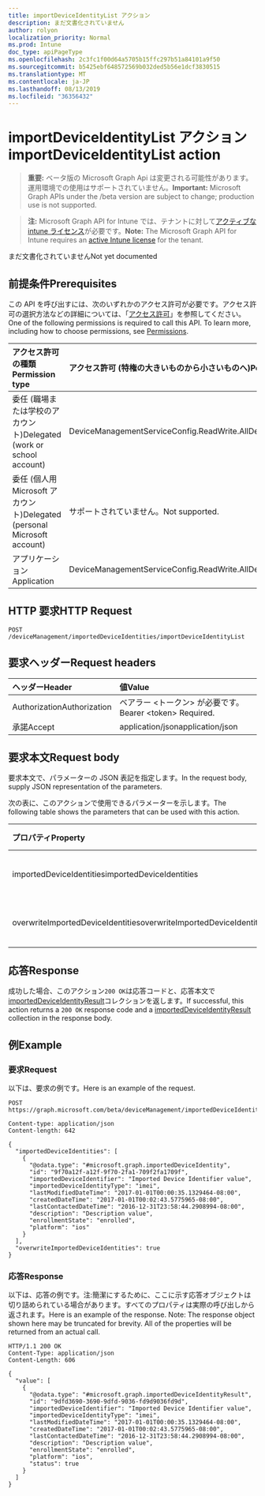 ```yaml
---
title: importDeviceIdentityList アクション
description: まだ文書化されていません
author: rolyon
localization_priority: Normal
ms.prod: Intune
doc_type: apiPageType
ms.openlocfilehash: 2c3fc1f00d64a5705b15ffc297b51a84101a9f50
ms.sourcegitcommit: b5425ebf648572569b032ded5b56e1dcf3830515
ms.translationtype: MT
ms.contentlocale: ja-JP
ms.lasthandoff: 08/13/2019
ms.locfileid: "36356432"
---
```

# <a name="importdeviceidentitylist-action"></a><span data-ttu-id="ebf27-103">importDeviceIdentityList アクション</span><span class="sxs-lookup"><span data-stu-id="ebf27-103">importDeviceIdentityList action</span></span>

> <span data-ttu-id="ebf27-104">**重要:** ベータ版の Microsoft Graph Api は変更される可能性があります。運用環境での使用はサポートされていません。</span><span class="sxs-lookup"><span data-stu-id="ebf27-104">**Important:** Microsoft Graph APIs under the /beta version are subject to change; production use is not supported.</span></span>

> <span data-ttu-id="ebf27-105">**注:** Microsoft Graph API for Intune では、テナントに対して[アクティブな intune ライセンス](https://go.microsoft.com/fwlink/?linkid=839381)が必要です。</span><span class="sxs-lookup"><span data-stu-id="ebf27-105">**Note:** The Microsoft Graph API for Intune requires an [active Intune license](https://go.microsoft.com/fwlink/?linkid=839381) for the tenant.</span></span>

<span data-ttu-id="ebf27-106">まだ文書化されていません</span><span class="sxs-lookup"><span data-stu-id="ebf27-106">Not yet documented</span></span>

## <a name="prerequisites"></a><span data-ttu-id="ebf27-107">前提条件</span><span class="sxs-lookup"><span data-stu-id="ebf27-107">Prerequisites</span></span>
<span data-ttu-id="ebf27-p101">この API を呼び出すには、次のいずれかのアクセス許可が必要です。アクセス許可の選択方法などの詳細については、「[アクセス許可](/graph/permissions-reference)」を参照してください。</span><span class="sxs-lookup"><span data-stu-id="ebf27-p101">One of the following permissions is required to call this API. To learn more, including how to choose permissions, see [Permissions](/graph/permissions-reference).</span></span>

|<span data-ttu-id="ebf27-110">アクセス許可の種類</span><span class="sxs-lookup"><span data-stu-id="ebf27-110">Permission type</span></span>|<span data-ttu-id="ebf27-111">アクセス許可 (特権の大きいものから小さいものへ)</span><span class="sxs-lookup"><span data-stu-id="ebf27-111">Permissions (from most to least privileged)</span></span>|
|:---|:---|
|<span data-ttu-id="ebf27-112">委任 (職場または学校のアカウント)</span><span class="sxs-lookup"><span data-stu-id="ebf27-112">Delegated (work or school account)</span></span>|<span data-ttu-id="ebf27-113">DeviceManagementServiceConfig.ReadWrite.All</span><span class="sxs-lookup"><span data-stu-id="ebf27-113">DeviceManagementServiceConfig.ReadWrite.All</span></span>|
|<span data-ttu-id="ebf27-114">委任 (個人用 Microsoft アカウント)</span><span class="sxs-lookup"><span data-stu-id="ebf27-114">Delegated (personal Microsoft account)</span></span>|<span data-ttu-id="ebf27-115">サポートされていません。</span><span class="sxs-lookup"><span data-stu-id="ebf27-115">Not supported.</span></span>|
|<span data-ttu-id="ebf27-116">アプリケーション</span><span class="sxs-lookup"><span data-stu-id="ebf27-116">Application</span></span>|<span data-ttu-id="ebf27-117">DeviceManagementServiceConfig.ReadWrite.All</span><span class="sxs-lookup"><span data-stu-id="ebf27-117">DeviceManagementServiceConfig.ReadWrite.All</span></span>|

## <a name="http-request"></a><span data-ttu-id="ebf27-118">HTTP 要求</span><span class="sxs-lookup"><span data-stu-id="ebf27-118">HTTP Request</span></span>
<!-- {
  "blockType": "ignored"
}
-->
``` http
POST /deviceManagement/importedDeviceIdentities/importDeviceIdentityList
```

## <a name="request-headers"></a><span data-ttu-id="ebf27-119">要求ヘッダー</span><span class="sxs-lookup"><span data-stu-id="ebf27-119">Request headers</span></span>
|<span data-ttu-id="ebf27-120">ヘッダー</span><span class="sxs-lookup"><span data-stu-id="ebf27-120">Header</span></span>|<span data-ttu-id="ebf27-121">値</span><span class="sxs-lookup"><span data-stu-id="ebf27-121">Value</span></span>|
|:---|:---|
|<span data-ttu-id="ebf27-122">Authorization</span><span class="sxs-lookup"><span data-stu-id="ebf27-122">Authorization</span></span>|<span data-ttu-id="ebf27-123">ベアラー &lt;トークン&gt; が必要です。</span><span class="sxs-lookup"><span data-stu-id="ebf27-123">Bearer &lt;token&gt; Required.</span></span>|
|<span data-ttu-id="ebf27-124">承諾</span><span class="sxs-lookup"><span data-stu-id="ebf27-124">Accept</span></span>|<span data-ttu-id="ebf27-125">application/json</span><span class="sxs-lookup"><span data-stu-id="ebf27-125">application/json</span></span>|

## <a name="request-body"></a><span data-ttu-id="ebf27-126">要求本文</span><span class="sxs-lookup"><span data-stu-id="ebf27-126">Request body</span></span>
<span data-ttu-id="ebf27-127">要求本文で、パラメーターの JSON 表記を指定します。</span><span class="sxs-lookup"><span data-stu-id="ebf27-127">In the request body, supply JSON representation of the parameters.</span></span>

<span data-ttu-id="ebf27-128">次の表に、このアクションで使用できるパラメーターを示します。</span><span class="sxs-lookup"><span data-stu-id="ebf27-128">The following table shows the parameters that can be used with this action.</span></span>

|<span data-ttu-id="ebf27-129">プロパティ</span><span class="sxs-lookup"><span data-stu-id="ebf27-129">Property</span></span>|<span data-ttu-id="ebf27-130">型</span><span class="sxs-lookup"><span data-stu-id="ebf27-130">Type</span></span>|<span data-ttu-id="ebf27-131">説明</span><span class="sxs-lookup"><span data-stu-id="ebf27-131">Description</span></span>|
|:---|:---|:---|
|<span data-ttu-id="ebf27-132">importedDeviceIdentities</span><span class="sxs-lookup"><span data-stu-id="ebf27-132">importedDeviceIdentities</span></span>|<span data-ttu-id="ebf27-133">[importedDeviceIdentity](../resources/intune-enrollment-importeddeviceidentity.md)コレクション</span><span class="sxs-lookup"><span data-stu-id="ebf27-133">[importedDeviceIdentity](../resources/intune-enrollment-importeddeviceidentity.md) collection</span></span>|<span data-ttu-id="ebf27-134">まだ文書化されていません</span><span class="sxs-lookup"><span data-stu-id="ebf27-134">Not yet documented</span></span>|
|<span data-ttu-id="ebf27-135">overwriteImportedDeviceIdentities</span><span class="sxs-lookup"><span data-stu-id="ebf27-135">overwriteImportedDeviceIdentities</span></span>|<span data-ttu-id="ebf27-136">ブール型 (Boolean)</span><span class="sxs-lookup"><span data-stu-id="ebf27-136">Boolean</span></span>|<span data-ttu-id="ebf27-137">まだ文書化されていません</span><span class="sxs-lookup"><span data-stu-id="ebf27-137">Not yet documented</span></span>|



## <a name="response"></a><span data-ttu-id="ebf27-138">応答</span><span class="sxs-lookup"><span data-stu-id="ebf27-138">Response</span></span>
<span data-ttu-id="ebf27-139">成功した場合、このアクション`200 OK`は応答コードと、応答本文で[importedDeviceIdentityResult](../resources/intune-enrollment-importeddeviceidentityresult.md)コレクションを返します。</span><span class="sxs-lookup"><span data-stu-id="ebf27-139">If successful, this action returns a `200 OK` response code and a [importedDeviceIdentityResult](../resources/intune-enrollment-importeddeviceidentityresult.md) collection in the response body.</span></span>

## <a name="example"></a><span data-ttu-id="ebf27-140">例</span><span class="sxs-lookup"><span data-stu-id="ebf27-140">Example</span></span>

### <a name="request"></a><span data-ttu-id="ebf27-141">要求</span><span class="sxs-lookup"><span data-stu-id="ebf27-141">Request</span></span>
<span data-ttu-id="ebf27-142">以下は、要求の例です。</span><span class="sxs-lookup"><span data-stu-id="ebf27-142">Here is an example of the request.</span></span>
``` http
POST https://graph.microsoft.com/beta/deviceManagement/importedDeviceIdentities/importDeviceIdentityList

Content-type: application/json
Content-length: 642

{
  "importedDeviceIdentities": [
    {
      "@odata.type": "#microsoft.graph.importedDeviceIdentity",
      "id": "9f70a12f-a12f-9f70-2fa1-709f2fa1709f",
      "importedDeviceIdentifier": "Imported Device Identifier value",
      "importedDeviceIdentityType": "imei",
      "lastModifiedDateTime": "2017-01-01T00:00:35.1329464-08:00",
      "createdDateTime": "2017-01-01T00:02:43.5775965-08:00",
      "lastContactedDateTime": "2016-12-31T23:58:44.2908994-08:00",
      "description": "Description value",
      "enrollmentState": "enrolled",
      "platform": "ios"
    }
  ],
  "overwriteImportedDeviceIdentities": true
}
```

### <a name="response"></a><span data-ttu-id="ebf27-143">応答</span><span class="sxs-lookup"><span data-stu-id="ebf27-143">Response</span></span>
<span data-ttu-id="ebf27-p102">以下は、応答の例です。注:簡潔にするために、ここに示す応答オブジェクトは切り詰められている場合があります。すべてのプロパティは実際の呼び出しから返されます。</span><span class="sxs-lookup"><span data-stu-id="ebf27-p102">Here is an example of the response. Note: The response object shown here may be truncated for brevity. All of the properties will be returned from an actual call.</span></span>
``` http
HTTP/1.1 200 OK
Content-Type: application/json
Content-Length: 606

{
  "value": [
    {
      "@odata.type": "#microsoft.graph.importedDeviceIdentityResult",
      "id": "9dfd3690-3690-9dfd-9036-fd9d9036fd9d",
      "importedDeviceIdentifier": "Imported Device Identifier value",
      "importedDeviceIdentityType": "imei",
      "lastModifiedDateTime": "2017-01-01T00:00:35.1329464-08:00",
      "createdDateTime": "2017-01-01T00:02:43.5775965-08:00",
      "lastContactedDateTime": "2016-12-31T23:58:44.2908994-08:00",
      "description": "Description value",
      "enrollmentState": "enrolled",
      "platform": "ios",
      "status": true
    }
  ]
}
```







